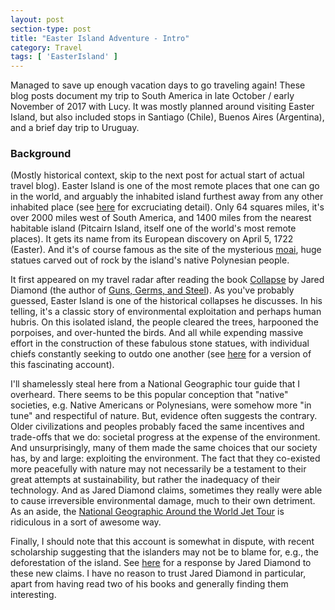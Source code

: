 ```yaml
---
layout: post
section-type: post
title: "Easter Island Adventure - Intro"
category: Travel
tags: [ 'EasterIsland' ]
---
```


Managed to save up enough vacation days to go traveling again! These blog posts document
my trip to South America in late October / early November of 2017 with Lucy.
It was mostly planned around visiting Easter Island, but also included
stops in Santiago (Chile), Buenos Aires (Argentina), and a brief day trip to Uruguay.

### Background

(Mostly historical context, skip to the next post for actual start of actual travel blog).
Easter Island is one of the most remote places that one can go in the world, and arguably
the inhabited island furthest away from any other inhabited place
(see [here](https://en.wikipedia.org/wiki/Extreme_points_of_Earth#Remoteness) for excruciating detail).
Only 64 squares miles, it's over 2000 miles west of South America, and 1400 miles from the nearest
habitable island (Pitcairn Island, itself one of the world's most remote places). It gets its name
from its European discovery on April 5, 1722 (Easter). And it's of course
famous as the site of the mysterious [moai](https://en.wikipedia.org/wiki/Moai),
huge statues carved out of rock by the island's native Polynesian people. 

It first appeared on my travel radar after reading the book
[Collapse](https://www.goodreads.com/book/show/475.Collapse)
by Jared Diamond (the author of [Guns, Germs, and Steel](https://www.goodreads.com/book/show/1842.Guns_Germs_and_Steel)).
As you've probably guessed, Easter Island is one of the historical collapses he discusses.
In his telling, it's a classic story of environmental exploitation and perhaps human hubris.
On this isolated island, the people cleared the trees, harpooned
the porpoises, and over-hunted the birds. And all while expending
massive effort in the construction of these fabulous stone statues, with individual chiefs constantly seeking
to outdo one another (see [here](http://discovermagazine.com/1995/aug/eastersend543) for a version
of this fascinating account).

I'll shamelessly steal here from a National Geographic tour guide that I overheard.
There seems to be this popular conception that "native" societies, e.g.
Native Americans or Polynesians, were somehow more "in tune" and
respectiful of nature. But, evidence often suggests the contrary.
Older civilizations and peoples probably faced the same incentives and trade-offs that we do:
societal progress at the expense of the environment. And unsurprisingly,
many of them made the same choices that our society has, by and large: exploiting the environment. 
The fact that they co-existed more peacefully with nature may not necessarily be a testament to their
great attempts at sustainability, but rather the inadequacy of their technology. And as
Jared Diamond claims, sometimes they really were able to cause irreversible environmental
damage, much to their own detriment.
As an aside, the
[National Geographic Around the World Jet Tour](http://www.nationalgeographicexpeditions.com/expeditions/around-the-world-jet-tour/detail)
is ridiculous in a sort of awesome way.

Finally, I should note that this account is somewhat in dispute, with recent scholarship
suggesting that the islanders may not be to blame for, e.g., the deforestation of the island.
See [here](http://www.marklynas.org/2011/09/the-myths-of-easter-island-jared-diamond-responds/)
for a response by Jared Diamond to these new claims. I have no reason to trust Jared Diamond
in particular, apart from having read two of his books and generally finding them interesting.
